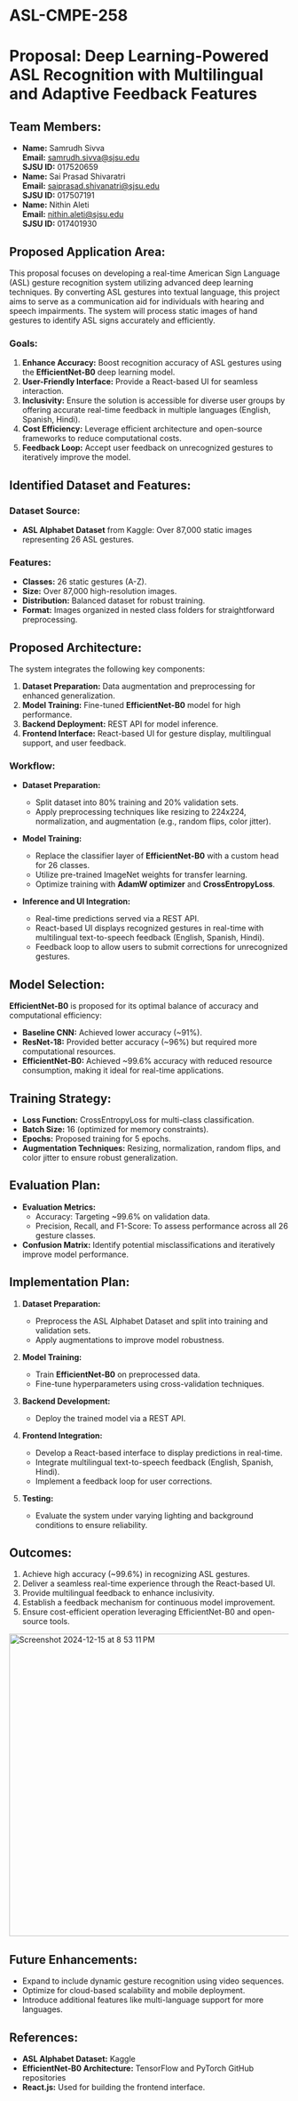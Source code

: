 # ASL-CMPE-258

# Proposal: Deep Learning-Powered ASL Recognition with Multilingual and Adaptive Feedback Features

## Team Members:

- **Name:** Samrudh Sivva\
  **Email:** [samrudh.sivva@sjsu.edu](mailto:samrudh.sivva@sjsu.edu)\
  **SJSU ID:** 017520659
- **Name:** Sai Prasad Shivaratri\
  **Email:** [saiprasad.shivanatri@sjsu.edu](mailto:saiprasad.shivanatri@sjsu.edu)\
  **SJSU ID:** 017507191
- **Name:** Nithin Aleti\
  **Email:** [nithin.aleti@sjsu.edu](mailto:nithin.aleti@sjsu.edu)\
  **SJSU ID:** 017401930

## Proposed Application Area:

This proposal focuses on developing a real-time American Sign Language (ASL) gesture recognition system utilizing advanced deep learning techniques. By converting ASL gestures into textual language, this project aims to serve as a communication aid for individuals with hearing and speech impairments. The system will process static images of hand gestures to identify ASL signs accurately and efficiently.

### Goals:

1. **Enhance Accuracy:** Boost recognition accuracy of ASL gestures using the **EfficientNet-B0** deep learning model.
2. **User-Friendly Interface:** Provide a React-based UI for seamless interaction.
3. **Inclusivity:** Ensure the solution is accessible for diverse user groups by offering accurate real-time feedback in multiple languages (English, Spanish, Hindi).
4. **Cost Efficiency:** Leverage efficient architecture and open-source frameworks to reduce computational costs.
5. **Feedback Loop:** Accept user feedback on unrecognized gestures to iteratively improve the model.

## Identified Dataset and Features:

### Dataset Source:
- **ASL Alphabet Dataset** from Kaggle: Over 87,000 static images representing 26 ASL gestures.

### Features:
- **Classes:** 26 static gestures (A-Z).
- **Size:** Over 87,000 high-resolution images.
- **Distribution:** Balanced dataset for robust training.
- **Format:** Images organized in nested class folders for straightforward preprocessing.

## Proposed Architecture:

The system integrates the following key components:

1. **Dataset Preparation:** Data augmentation and preprocessing for enhanced generalization.
2. **Model Training:** Fine-tuned **EfficientNet-B0** model for high performance.
3. **Backend Deployment:** REST API for model inference.
4. **Frontend Interface:** React-based UI for gesture display, multilingual support, and user feedback.

### Workflow:

- **Dataset Preparation:**
  - Split dataset into 80% training and 20% validation sets.
  - Apply preprocessing techniques like resizing to 224x224, normalization, and augmentation (e.g., random flips, color jitter).

- **Model Training:**
  - Replace the classifier layer of **EfficientNet-B0** with a custom head for 26 classes.
  - Utilize pre-trained ImageNet weights for transfer learning.
  - Optimize training with **AdamW optimizer** and **CrossEntropyLoss**.

- **Inference and UI Integration:**
  - Real-time predictions served via a REST API.
  - React-based UI displays recognized gestures in real-time with multilingual text-to-speech feedback (English, Spanish, Hindi).
  - Feedback loop to allow users to submit corrections for unrecognized gestures.

## Model Selection:

**EfficientNet-B0** is proposed for its optimal balance of accuracy and computational efficiency:
- **Baseline CNN:** Achieved lower accuracy (~91%).
- **ResNet-18:** Provided better accuracy (~96%) but required more computational resources.
- **EfficientNet-B0:** Achieved ~99.6% accuracy with reduced resource consumption, making it ideal for real-time applications.

## Training Strategy:

- **Loss Function:** CrossEntropyLoss for multi-class classification.
- **Batch Size:** 16 (optimized for memory constraints).
- **Epochs:** Proposed training for 5 epochs.
- **Augmentation Techniques:** Resizing, normalization, random flips, and color jitter to ensure robust generalization.

## Evaluation Plan:

- **Evaluation Metrics:**
  - Accuracy: Targeting ~99.6% on validation data.
  - Precision, Recall, and F1-Score: To assess performance across all 26 gesture classes.
- **Confusion Matrix:** Identify potential misclassifications and iteratively improve model performance.

## Implementation Plan:

1. **Dataset Preparation:**
   - Preprocess the ASL Alphabet Dataset and split into training and validation sets.
   - Apply augmentations to improve model robustness.

2. **Model Training:**
   - Train **EfficientNet-B0** on preprocessed data.
   - Fine-tune hyperparameters using cross-validation techniques.

3. **Backend Development:**
   - Deploy the trained model via a REST API.

4. **Frontend Integration:**
   - Develop a React-based interface to display predictions in real-time.
   - Integrate multilingual text-to-speech feedback (English, Spanish, Hindi).
   - Implement a feedback loop for user corrections.

5. **Testing:**
   - Evaluate the system under varying lighting and background conditions to ensure reliability.

## Outcomes:

1. Achieve high accuracy (~99.6%) in recognizing ASL gestures.
2. Deliver a seamless real-time experience through the React-based UI.
3. Provide multilingual feedback to enhance inclusivity.
4. Establish a feedback mechanism for continuous model improvement.
5. Ensure cost-efficient operation leveraging EfficientNet-B0 and open-source tools.

<img width="544" alt="Screenshot 2024-12-15 at 8 53 11 PM" src="https://github.com/user-attachments/assets/326e8459-7710-4ac3-aca0-02445dc938e9" />

## Future Enhancements:

- Expand to include dynamic gesture recognition using video sequences.
- Optimize for cloud-based scalability and mobile deployment.
- Introduce additional features like multi-language support for more languages.

## References:

- **ASL Alphabet Dataset:** Kaggle
- **EfficientNet-B0 Architecture:** TensorFlow and PyTorch GitHub repositories
- **React.js:** Used for building the frontend interface.






